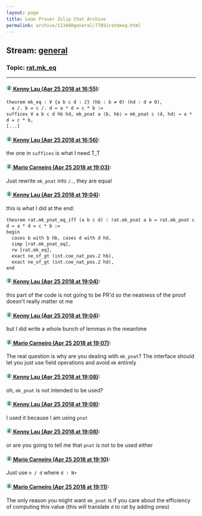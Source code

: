```yaml
---
layout: page
title: Lean Prover Zulip Chat Archive 
permalink: archive/113488general/77891ratmkeq.html
---
```


## Stream: [general](index.html)
### Topic: [rat.mk_eq](77891ratmkeq.html)

---

#### [![Click to go to Zulip](../../assets/img/zulip2.png) Kenny Lau (Apr 25 2018 at 16:55)](https://leanprover.zulipchat.com/#narrow/stream/113488-general/topic/rat.mk_eq/near/125675114):
```lean
theorem mk_eq : ∀ {a b c d : ℤ} (hb : b ≠ 0) (hd : d ≠ 0),
  a /. b = c /. d ↔ a * d = c * b :=
suffices ∀ a b c d hb hd, mk_pnat a ⟨b, hb⟩ = mk_pnat c ⟨d, hd⟩ ↔ a * d = c * b,
[...]
```

#### [![Click to go to Zulip](../../assets/img/zulip2.png) Kenny Lau (Apr 25 2018 at 16:56)](https://leanprover.zulipchat.com/#narrow/stream/113488-general/topic/rat.mk_eq/near/125675152):
the one in `suffices` is what I need T_T

#### [![Click to go to Zulip](../../assets/img/zulip2.png) Mario Carneiro (Apr 25 2018 at 19:03)](https://leanprover.zulipchat.com/#narrow/stream/113488-general/topic/rat.mk_eq/near/125680601):
Just rewrite `mk_pnat` into `/.`, they are equal

#### [![Click to go to Zulip](../../assets/img/zulip2.png) Kenny Lau (Apr 25 2018 at 19:04)](https://leanprover.zulipchat.com/#narrow/stream/113488-general/topic/rat.mk_eq/near/125680649):
this is what I did at the end:
```lean
theorem rat.mk_pnat_eq_iff (a b c d) : rat.mk_pnat a b = rat.mk_pnat c d ↔ a * d = c * b :=
begin
  cases b with b hb, cases d with d hd,
  simp [rat.mk_pnat_eq],
  rw [rat.mk_eq],
  exact ne_of_gt (int.coe_nat_pos.2 hb),
  exact ne_of_gt (int.coe_nat_pos.2 hd),
end
```

#### [![Click to go to Zulip](../../assets/img/zulip2.png) Kenny Lau (Apr 25 2018 at 19:04)](https://leanprover.zulipchat.com/#narrow/stream/113488-general/topic/rat.mk_eq/near/125680667):
this part of the code is not going to be PR'd so the neatness of the proof doesn't really matter ot me

#### [![Click to go to Zulip](../../assets/img/zulip2.png) Kenny Lau (Apr 25 2018 at 19:04)](https://leanprover.zulipchat.com/#narrow/stream/113488-general/topic/rat.mk_eq/near/125680671):
but I did write a whole bunch of lemmas in the meantime

#### [![Click to go to Zulip](../../assets/img/zulip2.png) Mario Carneiro (Apr 25 2018 at 19:07)](https://leanprover.zulipchat.com/#narrow/stream/113488-general/topic/rat.mk_eq/near/125680795):
The real question is why are you dealing with `mk_pnat`? The interface should let you just use field operations and avoid `mk` entirely

#### [![Click to go to Zulip](../../assets/img/zulip2.png) Kenny Lau (Apr 25 2018 at 19:08)](https://leanprover.zulipchat.com/#narrow/stream/113488-general/topic/rat.mk_eq/near/125680800):
oh, `mk_pnat` is not intended to be used?

#### [![Click to go to Zulip](../../assets/img/zulip2.png) Kenny Lau (Apr 25 2018 at 19:08)](https://leanprover.zulipchat.com/#narrow/stream/113488-general/topic/rat.mk_eq/near/125680838):
I used it because I am using `pnat`

#### [![Click to go to Zulip](../../assets/img/zulip2.png) Kenny Lau (Apr 25 2018 at 19:08)](https://leanprover.zulipchat.com/#narrow/stream/113488-general/topic/rat.mk_eq/near/125680843):
or are you going to tell me that `pnat` is not to be used either

#### [![Click to go to Zulip](../../assets/img/zulip2.png) Mario Carneiro (Apr 25 2018 at 19:10)](https://leanprover.zulipchat.com/#narrow/stream/113488-general/topic/rat.mk_eq/near/125680914):
Just use `n / d` where `d : N+`

#### [![Click to go to Zulip](../../assets/img/zulip2.png) Mario Carneiro (Apr 25 2018 at 19:11)](https://leanprover.zulipchat.com/#narrow/stream/113488-general/topic/rat.mk_eq/near/125680991):
The only reason you might want `mk_pnat` is if you care about the efficiency of computing this value (this will translate `d` to rat by adding ones)

